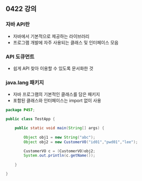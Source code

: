 ## 0422 강의

### 자바 API란
- 자바에서 기본적으로 제공하는 라이브러리
- 프로그램 개발에 자주 사용되는 클래스 및 인터페이스 모음

### API 도큐먼트
- 쉽게 API 찾아 이용할 수 있도록 문서화한 것

### java.lang 패키지
- 자바 프로그램의 기본적인 클래스를 담은 패키지
- 포함된 클래스와 인터페이스는 import 없이 사용

```java
package P457;

public class TestApp {

	public static void main(String[] args) {
		
		Object obj1 = new String("abc");
		Object obj2 = new CustomerVO("id01","pwd01","lee");

		CustomerVO c = (CustomerVO)obj2;
		System.out.println(c.getName());
		
	}

}
```